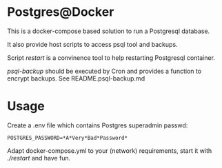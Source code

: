 # Postgres@Docker

This is a docker-compose based solution to run a Postgresql database.

It also provide host scripts to access psql tool and backups.

Script *restart* is a convinence tool to help restarting Postgresql container.

*psql-backup* should be executed by Cron and provides a function to encrypt
backups. See README.psql-backup.md

# Usage

Create a .env file which contains Postgres superadmin passwd:

    POSTGRES_PASSWORD=*A*Very*Bad*Password*

Adapt docker-compose.yml to your (network) requirements, start it with
*./restart* and have fun.

